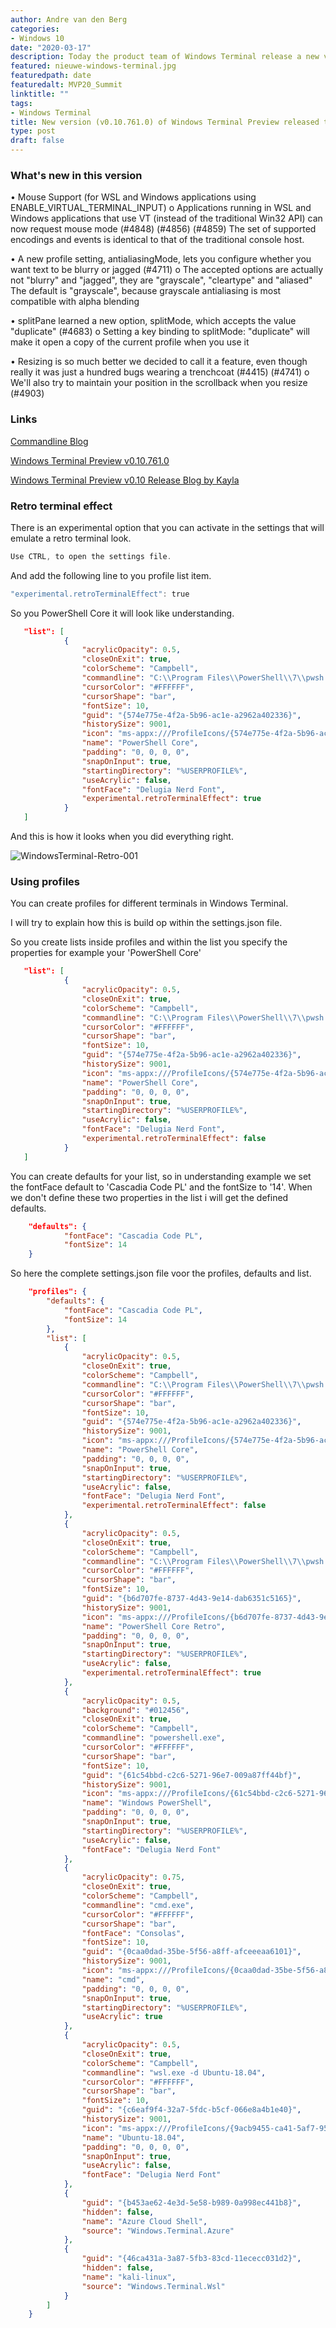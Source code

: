 ```yaml
---
author: Andre van den Berg
categories:
- Windows 10
date: "2020-03-17"
description: Today the product team of Windows Terminal release a new version
featured: nieuwe-windows-terminal.jpg
featuredpath: date
featuredalt: MVP20_Summit
linktitle: ""
tags:
- Windows Terminal
title: New version (v0.10.761.0) of Windows Terminal Preview released today
type: post
draft: false
---
```



### What's new in this version

• Mouse Support (for WSL and Windows applications using ENABLE_VIRTUAL_TERMINAL_INPUT)
    o Applications running in WSL and Windows applications that use VT (instead of the traditional Win32 API) can now request mouse mode (#4848) (#4856) (#4859)
       The set of supported encodings and events is identical to that of the traditional console host.

• A new profile setting, antialiasingMode, lets you configure whether you want text to be blurry or jagged (#4711)
    o The accepted options are actually not "blurry" and "jagged", they are "grayscale", "cleartype" and "aliased"
      The default is "grayscale", because grayscale antialiasing is most compatible with alpha blending

• splitPane learned a new option, splitMode, which accepts the value "duplicate" (#4683)
    o Setting a key binding to splitMode: "duplicate" will make it open a copy of the current profile when you use it

• Resizing is so much better we decided to call it a feature, even though really it was just a hundred bugs wearing a trenchcoat (#4415) (#4741)
    o We'll also try to maintain your position in the scrollback when you resize (#4903)

### Links

[Commandline Blog](https://devblogs.microsoft.com/commandline/)

[Windows Terminal Preview v0.10.761.0](https://github.com/microsoft/terminal/releases/tag/v0.10.761.0)

[Windows Terminal Preview v0.10 Release Blog by Kayla](https://devblogs.microsoft.com/commandline/windows-terminal-preview-v0-10-release/)

### Retro terminal effect

There is an experimental option that you can activate in the settings that will emulate a retro terminal look.

```powershell
Use CTRL, to open the settings file.
```

And add the following line to you profile list item.

```powershell
"experimental.retroTerminalEffect": true
```

So you PowerShell Core it will look like understanding.

``` json
   "list": [
            {
                "acrylicOpacity": 0.5,
                "closeOnExit": true,
                "colorScheme": "Campbell",
                "commandline": "C:\\Program Files\\PowerShell\\7\\pwsh.exe",
                "cursorColor": "#FFFFFF",
                "cursorShape": "bar",
                "fontSize": 10,
                "guid": "{574e775e-4f2a-5b96-ac1e-a2962a402336}",
                "historySize": 9001,
                "icon": "ms-appx:///ProfileIcons/{574e775e-4f2a-5b96-ac1e-a2962a402336}.png",
                "name": "PowerShell Core",
                "padding": "0, 0, 0, 0",
                "snapOnInput": true,
                "startingDirectory": "%USERPROFILE%",
                "useAcrylic": false,
                "fontFace": "Delugia Nerd Font",
                "experimental.retroTerminalEffect": true
            }
   ]
```

And this is how it looks when you did everything right.

![WindowsTerminal-Retro-001](images/WindowsTerminal-Retro-001.jpg "WindowsTerminal-Retro-001")

### Using profiles

You can create profiles for different terminals in Windows Terminal.

I will try to explain how this is build op within the settings.json file.

So you create lists inside profiles and within the list you specify the properties for example your 'PowerShell Core'

``` json
   "list": [
            {
                "acrylicOpacity": 0.5,
                "closeOnExit": true,
                "colorScheme": "Campbell",
                "commandline": "C:\\Program Files\\PowerShell\\7\\pwsh.exe",
                "cursorColor": "#FFFFFF",
                "cursorShape": "bar",
                "fontSize": 10,
                "guid": "{574e775e-4f2a-5b96-ac1e-a2962a402336}",
                "historySize": 9001,
                "icon": "ms-appx:///ProfileIcons/{574e775e-4f2a-5b96-ac1e-a2962a402336}.png",
                "name": "PowerShell Core",
                "padding": "0, 0, 0, 0",
                "snapOnInput": true,
                "startingDirectory": "%USERPROFILE%",
                "useAcrylic": false,
                "fontFace": "Delugia Nerd Font",
                "experimental.retroTerminalEffect": false
            }
   ]
```

You can create defaults for your list, so in understanding example we set the fontFace default to 'Cascadia Code PL' and the fontSize to '14'. When we don't define these two properties in the list i will get the defined defaults.

``` json
    "defaults": {
            "fontFace": "Cascadia Code PL",
            "fontSize": 14
    }
```

So here the complete settings.json file voor the profiles, defaults and list.

``` json
    "profiles": {
        "defaults": {
            "fontFace": "Cascadia Code PL",
            "fontSize": 14
        },
        "list": [
            {
                "acrylicOpacity": 0.5,
                "closeOnExit": true,
                "colorScheme": "Campbell",
                "commandline": "C:\\Program Files\\PowerShell\\7\\pwsh.exe",
                "cursorColor": "#FFFFFF",
                "cursorShape": "bar",
                "fontSize": 10,
                "guid": "{574e775e-4f2a-5b96-ac1e-a2962a402336}",
                "historySize": 9001,
                "icon": "ms-appx:///ProfileIcons/{574e775e-4f2a-5b96-ac1e-a2962a402336}.png",
                "name": "PowerShell Core",
                "padding": "0, 0, 0, 0",
                "snapOnInput": true,
                "startingDirectory": "%USERPROFILE%",
                "useAcrylic": false,
                "fontFace": "Delugia Nerd Font",
                "experimental.retroTerminalEffect": false
            },
            {
                "acrylicOpacity": 0.5,
                "closeOnExit": true,
                "colorScheme": "Campbell",
                "commandline": "C:\\Program Files\\PowerShell\\7\\pwsh.exe",
                "cursorColor": "#FFFFFF",
                "cursorShape": "bar",
                "fontSize": 10,
                "guid": "{b6d707fe-8737-4d43-9e14-dab6351c5165}",
                "historySize": 9001,
                "icon": "ms-appx:///ProfileIcons/{b6d707fe-8737-4d43-9e14-dab6351c5165}.png",
                "name": "PowerShell Core Retro",
                "padding": "0, 0, 0, 0",
                "snapOnInput": true,
                "startingDirectory": "%USERPROFILE%",
                "useAcrylic": false,
                "experimental.retroTerminalEffect": true
            },
            {
                "acrylicOpacity": 0.5,
                "background": "#012456",
                "closeOnExit": true,
                "colorScheme": "Campbell",
                "commandline": "powershell.exe",
                "cursorColor": "#FFFFFF",
                "cursorShape": "bar",
                "fontSize": 10,
                "guid": "{61c54bbd-c2c6-5271-96e7-009a87ff44bf}",
                "historySize": 9001,
                "icon": "ms-appx:///ProfileIcons/{61c54bbd-c2c6-5271-96e7-009a87ff44bf}.png",
                "name": "Windows PowerShell",
                "padding": "0, 0, 0, 0",
                "snapOnInput": true,
                "startingDirectory": "%USERPROFILE%",
                "useAcrylic": false,
                "fontFace": "Delugia Nerd Font"
            },
            {
                "acrylicOpacity": 0.75,
                "closeOnExit": true,
                "colorScheme": "Campbell",
                "commandline": "cmd.exe",
                "cursorColor": "#FFFFFF",
                "cursorShape": "bar",
                "fontFace": "Consolas",
                "fontSize": 10,
                "guid": "{0caa0dad-35be-5f56-a8ff-afceeeaa6101}",
                "historySize": 9001,
                "icon": "ms-appx:///ProfileIcons/{0caa0dad-35be-5f56-a8ff-afceeeaa6101}.png",
                "name": "cmd",
                "padding": "0, 0, 0, 0",
                "snapOnInput": true,
                "startingDirectory": "%USERPROFILE%",
                "useAcrylic": true
            },
            {
                "acrylicOpacity": 0.5,
                "closeOnExit": true,
                "colorScheme": "Campbell",
                "commandline": "wsl.exe -d Ubuntu-18.04",
                "cursorColor": "#FFFFFF",
                "cursorShape": "bar",
                "fontSize": 10,
                "guid": "{c6eaf9f4-32a7-5fdc-b5cf-066e8a4b1e40}",
                "historySize": 9001,
                "icon": "ms-appx:///ProfileIcons/{9acb9455-ca41-5af7-950f-6bca1bc9722f}.png",
                "name": "Ubuntu-18.04",
                "padding": "0, 0, 0, 0",
                "snapOnInput": true,
                "useAcrylic": false,
                "fontFace": "Delugia Nerd Font"
            },
            {
                "guid": "{b453ae62-4e3d-5e58-b989-0a998ec441b8}",
                "hidden": false,
                "name": "Azure Cloud Shell",
                "source": "Windows.Terminal.Azure"
            },
            {
                "guid": "{46ca431a-3a87-5fb3-83cd-11ececc031d2}",
                "hidden": false,
                "name": "kali-linux",
                "source": "Windows.Terminal.Wsl"
            }
        ]
    }
```
